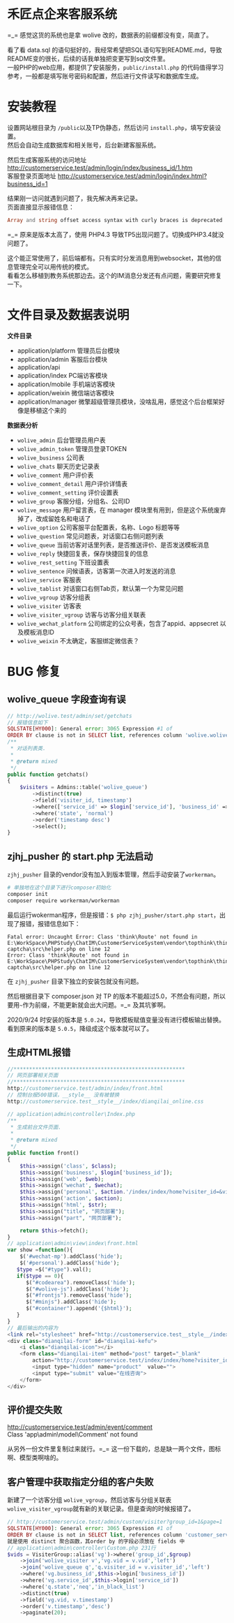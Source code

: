 # 禾匠点企来客服系统
=_= 感觉这货的系统也是拿 wolive 改的，数据表的前缀都没有变，简直了。            

看了看 data.sql 的语句挺好的，我经常希望把SQL语句写到README.md，导致README变的很长，后续的话我单独把变更写到sql文件里。         
一般PHP的web应用，都提供了安装服务，`public/install.php` 的代码值得学习参考，一般都是填写账号密码和配置，然后进行文件读写和数据库生成。         

# 安装教程
设置网站根目录为 `/public`以及TP伪静态，然后访问 `install.php`，填写安装设置。          
然后会自动生成数据库和相关账号，后台新建客服系统。          

然后生成客服系统的访问地址 http://customerservice.test/admin/login/index/business_id/1.htm       
客服登录页面地址 http://customerservice.test/admin/login/index.html?business_id=1       

结果刚一访问就遇到问题了，我先解决再来记录。        
页面直接显示报错信息：
```php
Array and string offset access syntax with curly braces is deprecated
```
=_= 原来是版本太高了，使用 PHP4.3 导致TP5出现问题了。切换成PHP3.4就没问题了。       

这个能正常使用了，前后端都有。只有实时分发消息用到websocket，其他的信息管理完全可以用传统的模式。    
看看怎么移植到教务系统那边去。这个的IM消息分发还有点问题，需要研究修复一下。          

# 文件目录及数据表说明      
**文件目录**        
* application/platform 管理员后台模块     
* application/admin 客服后台模块      
* application/api         
* application/index PC端访客模块      
* application/mobile 手机端访客模块       
* application/weixin 微信端访客模块       
* application/manager 微擎超级管理员模块，没啥乱用，感觉这个后台框架好像是移植这个来的    

**数据表分析**      
* `wolive_admin` 后台管理员用户表
* `wolive_admin_token` 管理员登录TOKEN
* `wolive_business` 公司表
* `wolive_chats` 聊天历史记录表
* `wolive_comment` 用户评价表
* `wolive_comment_detail` 用户评价详情表
* `wolive_comment_setting` 评价设置表
* `wolive_group` 客服分组，分组名、公司ID
* `wolive_message` 用户留言表，在 manager 模块里有用到，但是这个系统废弃掉了，改成留姓名和电话了    
* `wolive_option` 公司客服平台配置表，名称、Logo 标题等等
* `wolive_question` 常见问题表，对话窗口右侧问题列表       
* `wolive_queue` 当前访客对话里列表，是否推送评价、是否发送模板消息
* `wolive_reply` 快捷回复表，保存快捷回复的信息
* `wolive_rest_setting` 下班设置表
* `wolive_sentence` 问候语表，访客第一次进入时发送的消息
* `wolive_service` 客服表
* `wolive_tablist` 对话窗口右侧Tab页，默认第一个为常见问题
* `wolive_vgroup` 访客分组表
* `wolive_visiter` 访客表
* `wolive_visiter_vgroup` 访客与访客分组关联表
* `wolive_wechat_platform` 公司绑定的公众号表，包含了appid、appsecret 以及模板消息ID
* `wolive_weixin` 不太确定，客服绑定微信表？



# BUG 修复
## wolive_queue 字段查询有误
```php
// http://wolive.test/admin/set/getchats
// 报错信息如下
SQLSTATE[HY000]: General error: 3065 Expression #1 of 
ORDER BY clause is not in SELECT list, references column 'wolive.wolive_queue.timestamp' which is not in SELECT list; this is incompatible with DISTINCT
/**
 * 对话列表类.
 *
 * @return mixed
 */
public function getchats()
{
    $visiters = Admins::table('wolive_queue')
        ->distinct(true)
        ->field('visiter_id, timestamp')
        ->where(['service_id' => $login['service_id'], 'business_id' => $login['business_id']])
        ->where('state', 'normal')
        ->order('timestamp desc')
        ->select();
}
```

## zjhj_pusher 的 start.php 无法启动
`zjhj_pusher` 目录的vendor没有加入到版本管理，然后手动安装了`workerman`。       
```sh
# 单独地在这个目录下进行composer初始化
composer init
composer require workerman/workerman
```

最后运行wokerman程序，但是报错：`$ php zjhj_pusher/start.php start`，出现了报错，报错信息如下：             
```log
Fatal error: Uncaught Error: Class 'think\Route' not found in E:\WorkSpace\PHPStudy\ChatIM\CustomerServiceSystem\vendor\topthink\think-captcha\src\helper.php on line 12
Error: Class 'think\Route' not found in E:\WorkSpace\PHPStudy\ChatIM\CustomerServiceSystem\vendor\topthink\think-captcha\src\helper.php on line 12
```
在 `zjhj_pusher` 目录下独立的安装包就没有问题。         

然后根据目录下 composer.json 对 TP 的版本不能超过5.0，不然会有问题，所以要用`~`作为前缀，不能更新就会出大问题。=_= 及其坑爹啊。         

2020/9/24 时安装的版本是 `5.0.24`，导致模板赋值变量没有进行模板输出替换。           
看到原来的版本是 `5.0.5`，降级成这个版本就可以了。              

## 生成HTML报错 
```php
//*******************************************************
// 网页部署相关页面
//*******************************************************
http://customerservice.test/admin/index/front.html
// 控制台报500错误，__style__ 没有被替换    
http://customerservice.test__style__/index/dianqilai_online.css 

// application\admin\controller\Index.php
/**
 * 生成前台文件页面.
 *
 * @return mixed
 */
public function front()
{
    $this->assign('class', $class);
    $this->assign('business', $login['business_id']);
    $this->assign('web', $web);
    $this->assign('wechat', $wechat);
    $this->assign('personal', $action.'/index/index/home?visiter_id=&visiter_name=&avatar=&business_id='.$login['business_id'].'&groupid='.$login['groupid'].'&special='.$login['service_id']);
    $this->assign('action', $action);
    $this->assign('html', $str);
    $this->assign("title", "网页部署");
    $this->assign("part", "网页部署");

    return $this->fetch();
}
// application\admin\view\index\front.html
var show =function(){
    $('#wechat-mp').addClass('hide');
    $('#personal').addClass('hide');
   $type =$("#type").val();
   if($type == 0){
      $("#codearea").removeClass('hide');
      $("#wolive-js").addClass('hide');
      $("#frontjs").removeClass('hide');
      $("#minjs").addClass('hide');
      $("#container").append('{$html}');
   }
}
// 最后输出的内容为
<link rel="stylesheet" href="http://customerservice.test__style__/index/dianqilai_online.css">
<div class="dianqilai-form" id="dianqilai-kefu">
    <i class="dianqilai-icon"></i> 
    <form class="dianqilai-item" method="post" target="_blank"
        action="http://customerservice.test/index/index/home?visiter_id=&visiter_name=&avatar=&business_id=1&groupid=0">
        <input type="hidden" name="product"  value="">
        <input type="submit" value="在线咨询">
    </form>
</div>
```

## 评价提交失败
http://customerservice.test/admin/event/comment     
Class 'app\admin\model\Comment' not found           

从另外一份文件里复制过来就行。=_= 这一份下载的，总是缺一两个文件，图标啊、模型类啊啥的。      

## 客户管理中获取指定分组的客户失败 
新建了一个访客分组 `wolive_vgroup`，然后访客与分组关联表 `wolive_visiter_vgroup`就有新的关联记录。但是查询的时候报错了。    
```php
// http://customerservice.test/admin/custom/visiter?group_id=1&page=1
SQLSTATE[HY000]: General error: 3065 Expression #1 of 
ORDER BY clause is not in SELECT list, references column 'customer_service.v.timestamp' which is not in SELECT list; this is incompatible with DISTINCT
就是使用 distinct 聚合函数，其order by 的字段必须放在 fields 中
// application\admin\controller\Custom.php 231行
$vids = VisiterGroup::alias('vg')->where('group_id',$group)
    ->join('wolive_visiter v','vg.vid = v.vid','left')
    ->join('wolive_queue q','q.visiter_id = v.visiter_id','left')
    ->where('vg.business_id',$this->login['business_id'])
    ->where('vg.service_id',$this->login['service_id'])
    ->where('q.state','neq','in_black_list')
    ->distinct(true)
    ->field('vg.vid, v.timestamp')
    ->order('v.timestamp','desc')
    ->paginate(20);
```